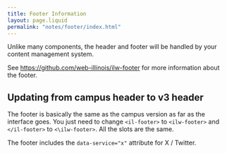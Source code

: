```yaml
---
title: Footer Information
layout: page.liquid
permalink: "notes/footer/index.html"
---
```


Unlike many components, the header and footer will be handled by your content management system. 

See https://github.com/web-illinois/ilw-footer for more information about the footer. 

## Updating from campus header to v3 header

The footer is basically the same as the campus version as far as the interface goes. You just need to change `<il-footer>` to `<ilw-footer>` and `</il-footer>` to `<\ilw-footer>`. All the slots are the same. 

The footer includes the `data-service="x"` attribute for X / Twitter. 